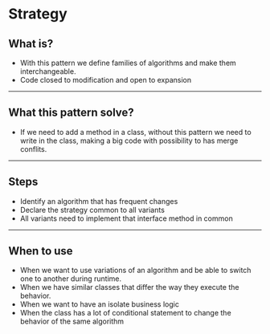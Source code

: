 # Strategy

## What is?

- With this pattern we define families of algorithms and make them interchangeable.
- Code closed to modification and open to expansion

___

## What this pattern solve?

- If we need to add a method in a class, without this pattern we need to write in the class, making a big code with possibility to has merge conflits.

___

## Steps

- Identify an algorithm that has frequent changes
- Declare the strategy common to all variants
- All variants need to implement that interface method in common

___

## When to use

- When we want to use variations of an algorithm and be able to switch one to another during runtime.
- When we have similar classes that differ the way they execute the behavior.
- When we want to have an isolate business logic
- When the class has a lot of conditional statement to change the behavior of the same algorithm